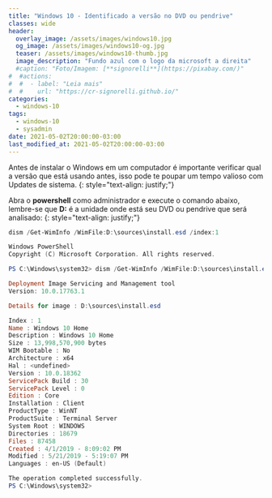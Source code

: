 ```yaml
---
title: "Windows 10 - Identificado a versão no DVD ou pendrive"
classes: wide
header:
  overlay_image: /assets/images/windows10.jpg
  og_image: /assets/images/windows10-og.jpg
  teaser: /assets/images/windows10-thumb.jpg
  image_description: "Fundo azul com o logo da microsoft a direita"
  #caption: "Foto/Imagem: [**signorelli**](https://pixabay.com/)"
#  #actions:
#  #  - label: "Leia mais"
#  #    url: "https://cr-signorelli.github.io/"
categories:
  - windows-10
tags:
  - windows-10
  - sysadmin
date: 2021-05-02T20:00:00-03:00
last_modified_at: 2021-05-02T20:00:00-03:00
---
```


Antes de instalar o Windows em um computador é importante verificar qual a versão que está usando antes, isso pode te poupar um tempo valioso com Updates de sistema.
{: style="text-align: justify;"}

Abra o **powershell** como administrador e execute o comando abaixo, lembre-se que **D:** é a unidade onde está seu DVD ou pendrive que será analisado:
{: style="text-align: justify;"}

```powershell
dism /Get-WimInfo /WimFile:D:\sources\install.esd /index:1
```

```powershell
Windows PowerShell
Copyright (C) Microsoft Corporation. All rights reserved.

PS C:\Windows\system32> dism /Get-WimInfo /WimFile:D:\sources\install.esd /index:1

Deployment Image Servicing and Management tool
Version: 10.0.17763.1

Details for image : D:\sources\install.esd

Index : 1
Name : Windows 10 Home
Description : Windows 10 Home
Size : 13,998,570,900 bytes
WIM Bootable : No
Architecture : x64
Hal : <undefined>
Version : 10.0.18362
ServicePack Build : 30
ServicePack Level : 0
Edition : Core
Installation : Client
ProductType : WinNT
ProductSuite : Terminal Server
System Root : WINDOWS
Directories : 18679
Files : 87458
Created : 4/1/2019 - 8:09:02 PM
Modified : 5/21/2019 - 5:19:07 PM
Languages : en-US (Default)

The operation completed successfully.
PS C:\Windows\system32>
```
